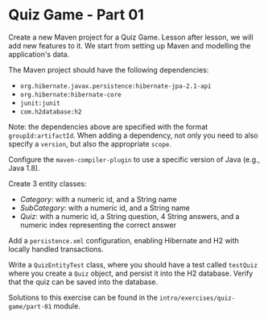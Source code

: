 # Quiz Game - Part 01

Create a new Maven project for a Quiz Game.
Lesson after lesson, we will add new features to it.
We start from setting up Maven and modelling the application's data.

The Maven project should have the following dependencies:

* `org.hibernate.javax.persistence:hibernate-jpa-2.1-api`
* `org.hibernate:hibernate-core`
* `junit:junit`
* `com.h2database:h2`

Note: the dependencies above are specified with the format `groupId:artifactId`. 
When adding a dependency, not only you need to also specify a `version`,
but also the appropriate `scope`.

Configure the `maven-compiler-plugin` to use a specific version
of Java (e.g., Java 1.8).

Create 3 entity classes:

* *Category*: with a numeric id, and a String name
* *SubCategory*: with a numeric id, and a String name
* *Quiz*: with a numeric id, a String question, 4 String answers,
          and a numeric index representing the correct answer
          
Add a `persistence.xml` configuration, enabling Hibernate and H2 with
locally handled transactions.

Write a `QuizEntityTest` class, where you should have a test 
called `testQuiz` where you create a `Quiz` object, and persist it
into the H2 database. Verify that the quiz can be saved into the
database.


Solutions to this exercise can be found in the 
`intro/exercises/quiz-game/part-01` module.            